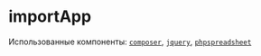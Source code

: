 # importApp

 Использованные компоненты:
[`composer`](https://getcomposer.org/),
[`jquery`](https://github.com/jquery/jquery),
[`phpspreadsheet`](https://github.com/PHPOffice/PhpSpreadsheet)
